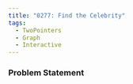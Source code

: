 ```yaml
---
title: "0277: Find the Celebrity"
tags:
  - TwoPointers
  - Graph
  - Interactive
---
```

### Problem Statement


